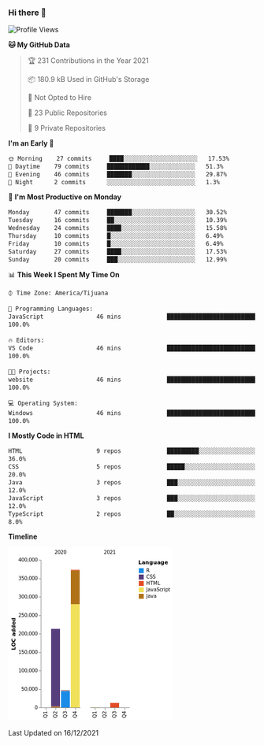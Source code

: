 ### Hi there 👋

<!--START_SECTION:waka-->
![Profile Views](http://img.shields.io/badge/Profile%20Views-0-blue)

**🐱 My GitHub Data** 

> 🏆 231 Contributions in the Year 2021
 > 
> 📦 180.9 kB Used in GitHub's Storage 
 > 
> 🚫 Not Opted to Hire
 > 
> 📜 23 Public Repositories 
 > 
> 🔑 9 Private Repositories  
 > 
**I'm an Early 🐤** 

```text
🌞 Morning    27 commits     ████░░░░░░░░░░░░░░░░░░░░░   17.53% 
🌆 Daytime    79 commits     ████████████░░░░░░░░░░░░░   51.3% 
🌃 Evening    46 commits     ███████░░░░░░░░░░░░░░░░░░   29.87% 
🌙 Night      2 commits      ░░░░░░░░░░░░░░░░░░░░░░░░░   1.3%

```
📅 **I'm Most Productive on Monday** 

```text
Monday       47 commits     ███████░░░░░░░░░░░░░░░░░░   30.52% 
Tuesday      16 commits     ██░░░░░░░░░░░░░░░░░░░░░░░   10.39% 
Wednesday    24 commits     ████░░░░░░░░░░░░░░░░░░░░░   15.58% 
Thursday     10 commits     █░░░░░░░░░░░░░░░░░░░░░░░░   6.49% 
Friday       10 commits     █░░░░░░░░░░░░░░░░░░░░░░░░   6.49% 
Saturday     27 commits     ████░░░░░░░░░░░░░░░░░░░░░   17.53% 
Sunday       20 commits     ███░░░░░░░░░░░░░░░░░░░░░░   12.99%

```


📊 **This Week I Spent My Time On** 

```text
⌚︎ Time Zone: America/Tijuana

💬 Programming Languages: 
JavaScript               46 mins             █████████████████████████   100.0%

🔥 Editors: 
VS Code                  46 mins             █████████████████████████   100.0%

🐱‍💻 Projects: 
website                  46 mins             █████████████████████████   100.0%

💻 Operating System: 
Windows                  46 mins             █████████████████████████   100.0%

```

**I Mostly Code in HTML** 

```text
HTML                     9 repos             █████████░░░░░░░░░░░░░░░░   36.0% 
CSS                      5 repos             █████░░░░░░░░░░░░░░░░░░░░   20.0% 
Java                     3 repos             ███░░░░░░░░░░░░░░░░░░░░░░   12.0% 
JavaScript               3 repos             ███░░░░░░░░░░░░░░░░░░░░░░   12.0% 
TypeScript               2 repos             ██░░░░░░░░░░░░░░░░░░░░░░░   8.0%

```


**Timeline**

![Chart not found](https://raw.githubusercontent.com/Aarushi-Pandey/Aarushi-Pandey/main/charts/bar_graph.png) 


 Last Updated on 16/12/2021
<!--END_SECTION:waka-->
